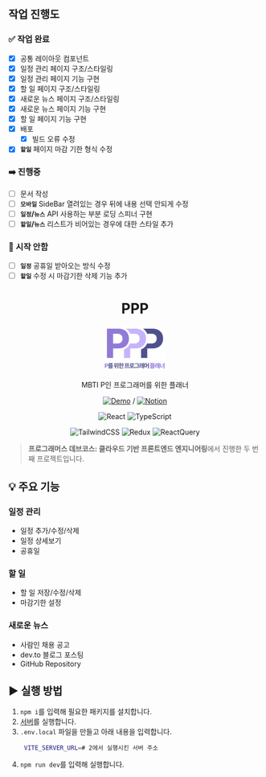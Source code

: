 ## 작업 진행도

### ✅ 작업 완료

- [x] 공통 레이아웃 컴포넌트
- [x] 일정 관리 페이지 구조/스타일링
- [x] 일정 관리 페이지 기능 구현
- [x] 할 일 페이지 구조/스타일링
- [x] 새로운 뉴스 페이지 구조/스타일링
- [x] 새로운 뉴스 페이지 기능 구현
- [x] 할 일 페이지 기능 구현
- [x] 배포
  - [x] 빌드 오류 수정
- [x] **`할일`** 페이지 마감 기한 형식 수정

### ➡️ 진행중

- [ ] 문서 작성
- [ ] **`모바일`** SideBar 열려있는 경우 뒤에 내용 선택 안되게 수정
- [ ] **`일정`/`뉴스`** API 사용하는 부분 로딩 스피너 구현
- [ ] **`할일`/`뉴스`** 리스트가 비어있는 경우에 대한 스타일 추가

### 🥲 시작 안함

- [ ] **`일정`** 공휴일 받아오는 방식 수정
- [ ] **`할일`** 수정 시 마감기한 삭제 기능 추가

<div align="center">

# PPP

<img src="./public/logo.svg" alt="logo">

MBTI P인 프로그래머를 위한 플래너

[![Demo](https://img.shields.io/badge/Demo-ffffff?style=flat-square&color=21201f)](https://ppp.ppyom.com/) / [![Notion](https://img.shields.io/badge/프로젝트-ffffff?style=flat-square&logo=Notion&logoColor=000000&labelColor=ffffff&color=ffffff)](https://radical-devourer-8fb.notion.site/PPP-10c26845a53380baa76ac34cfb6123d1)

![React](https://img.shields.io/badge/React-ffffff?style=flat-square&logo=react&logoColor=ffffff&labelColor=61dafb&color=61dafb)
![TypeScript](https://img.shields.io/badge/TypeScript-ffffff?style=flat-square&logo=typescript&logoColor=ffffff&labelColor=3178c6&color=3178c6)

![TailwindCSS](https://img.shields.io/badge/TailwindCSS-ffffff?style=flat-square&logo=TailwindCSS&logoColor=ffffff&labelColor=06B6D4&color=06B6D4)
![Redux](https://img.shields.io/badge/Redux-ffffff?style=flat-square&logo=redux&logoColor=ffffff&labelColor=764ABC&color=764ABC)
![ReactQuery](https://img.shields.io/badge/ReactQuery-ffffff?style=flat-square&logo=reactquery&logoColor=ffffff&labelColor=FF4154&color=FF4154)

</div>

> **프로그래머스 데브코스: 클라우드 기반 프론트엔드 엔지니어링**에서 진행한 두 번째 프로젝트입니다.

## 💡 주요 기능

### 일정 관리

- 일정 추가/수정/삭제
- 일정 상세보기
- 공휴일

### 할 일

- 할 일 저장/수정/삭제
- 마감기한 설정

### 새로운 뉴스

- 사람인 채용 공고
- dev.to 블로그 포스팅
- GitHub Repository

## ▶️ 실행 방법

1. `npm i`를 입력해 필요한 패키지를 설치합니다.
2. [서버](https://github.com/ppyom/ppp-server)를 실행합니다.
3. `.env.local` 파일을 만들고 아래 내용을 입력합니다.
   ```bash
    VITE_SERVER_URL=# 2에서 실행시킨 서버 주소
   ```
4. `npm run dev`를 입력해 실행합니다.
